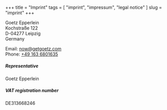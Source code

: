 +++
title = "Imprint"
tags = [ "imprint", "impressum", "legal notice" ]
slug = "imprint"
+++

Goetz Epperlein<br />
Kochstraße 122<br />
D-04277 Leipzig<br />
Germany

Email: [now&#64;getgoetz.com](mailto:%22Goetz%20Epperlein%22%3Cnow%40getgoetz.com%3E)<br />
Phone: [+49 163 6801635](tel:+491636801635)

##### Representative

Goetz Epperlein

##### VAT registration number

DE313668246
